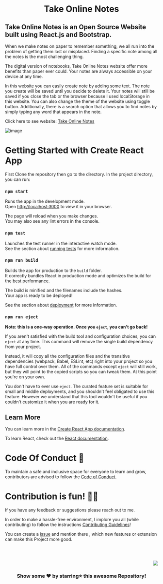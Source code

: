 <div align="center">
<h1> Take Online Notes </h1>
</div>

## Take Online Notes is an Open Source Website built using React.js and Bootstrap.

When we make notes on paper to remember something, we all run into the problem of getting them lost or misplaced. Finding a specific note among all the notes is the most challenging thing.

The digital version of notebooks, Take Online Notes website offer more benefits than paper ever could. Your notes are always accessible on your device at any time.

In this website you can easily create note by adding some text. The note you create will be saved until you decide to delete it. Your notes will still be saved if you close the tab or the browser because I used localStorage in this website. You can also change the theme of the website using toggle button. Additionally, there is a search option that allows you to find notes by simply typing any word that appears in the note. 

Click here to see website: [Take Online Notes](https://green-mushroom-02aac3f00.1.azurestaticapps.net/)

![image](https://user-images.githubusercontent.com/52650290/189545082-30f0e686-fdc1-4fa2-8b79-0dffd79b61d1.png)

# Getting Started with Create React App

First Clone the repository then go to the directory. In the project directory, you can run:

### `npm start`

Runs the app in the development mode.\
Open [http://localhost:3000](http://localhost:3000) to view it in your browser.

The page will reload when you make changes.\
You may also see any lint errors in the console.

### `npm test`

Launches the test runner in the interactive watch mode.\
See the section about [running tests](https://facebook.github.io/create-react-app/docs/running-tests) for more information.

### `npm run build`

Builds the app for production to the `build` folder.\
It correctly bundles React in production mode and optimizes the build for the best performance.

The build is minified and the filenames include the hashes.\
Your app is ready to be deployed!

See the section about [deployment](https://facebook.github.io/create-react-app/docs/deployment) for more information.

### `npm run eject`

**Note: this is a one-way operation. Once you `eject`, you can't go back!**

If you aren't satisfied with the build tool and configuration choices, you can `eject` at any time. This command will remove the single build dependency from your project.

Instead, it will copy all the configuration files and the transitive dependencies (webpack, Babel, ESLint, etc) right into your project so you have full control over them. All of the commands except `eject` will still work, but they will point to the copied scripts so you can tweak them. At this point you're on your own.

You don't have to ever use `eject`. The curated feature set is suitable for small and middle deployments, and you shouldn't feel obligated to use this feature. However we understand that this tool wouldn't be useful if you couldn't customize it when you are ready for it.

## Learn More

You can learn more in the [Create React App documentation](https://facebook.github.io/create-react-app/docs/getting-started).

To learn React, check out the [React documentation](https://reactjs.org/).

# Code Of Conduct 📜

To maintain a safe and inclusive space for everyone to learn and grow, contributors are advised to follow the [Code of Conduct](https://github.com/samipak458/Take-Online-Notes/blob/master/CODE_OF_CONDUCT.md).


# Contribution is fun! ✌🏼

If you have any feedback or suggestions please reach out to me.  

In order to make a hassle-free environment, I implore you all (while contributing) to follow the instructions [Contributing Guidelines](https://github.com/samipak458/Take-Online-Notes/blob/master/CONTRIBUTING.md)!

You can create a <a href="https://github.com/samipak458/Take-Online-Notes/issues">issue</a> and mention there , which new features or extension can make this Project more good.


<!-- ------------------------------------------------------------------------------------------------------------------------------------------------------------------ -->

<br>
  
<br>

<p align="right"><a href="#top"><img src="https://img.shields.io/badge/-Back%20to%20Top-red?style=for-the-badge" /></a></p>

<div align="center">

### Show some ❤️ by starring⭐ this awesome Repository!

</div>
